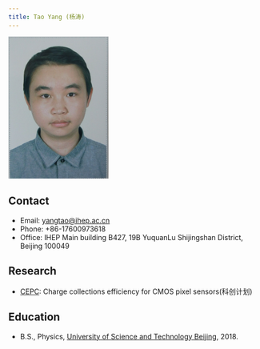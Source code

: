 ```yaml
---
title: Tao Yang (杨涛)
---
```


<img src="/images/Tao_Yang.jpg" width="200"/>


## Contact 
- Email: yangtao@ihep.ac.cn 
- Phone: +86-17600973618
- Office: IHEP Main building B427, 19B YuquanLu Shijingshan District, Beijing 100049

## Research
- [CEPC](http://cepc.ihep.ac.cn): Charge collections efficiency for CMOS pixel sensors(科创计划)

## Education
- B.S., Physics, [University of Science and Technology Beijing](http://www.ustb.edu.cn), 2018.



